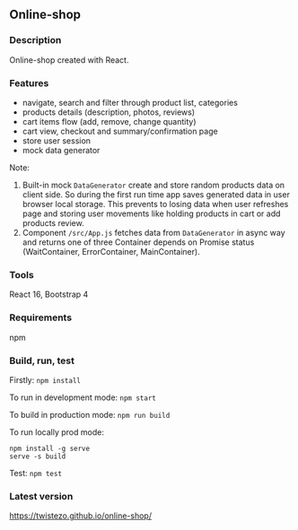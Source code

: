 ## Online-shop

### Description

Online-shop created with React.

### Features

- navigate, search and filter through product list, categories
- products details (description, photos, reviews)
- cart items flow (add, remove, change quantity)
- cart view, checkout and summary/confirmation page
- store user session
- mock data generator

Note:

1. Built-in mock `DataGenerator` create and store random products data on client side. So during the first run time app saves generated data in user browser local storage. This prevents to losing data when user refreshes page and storing user movements like holding products in cart or add products review.
2. Component `/src/App.js` fetches data from `DataGenerator` in async way and returns one of three Container depends on Promise status (WaitContainer, ErrorContainer, MainContainer).

### Tools

React 16, Bootstrap 4

### Requirements

npm

### Build, run, test

Firstly: `npm install`

To run in development mode: `npm start`

To build in production mode: `npm run build`

To run locally prod mode:

```
npm install -g serve
serve -s build

```

Test: `npm test`

### Latest version

https://twistezo.github.io/online-shop/
